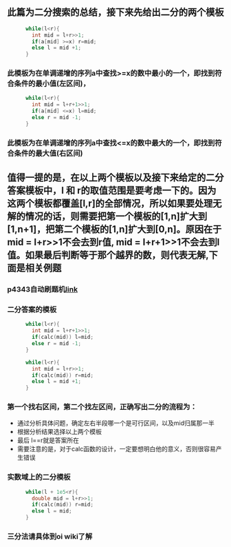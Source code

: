 ## 此篇为二分搜索的总结，接下来先给出二分的两个模板

```c++
	  while(l<r){
	  	int mid = l+r>>1;
	  	if(a[mid] >=x) r=mid;
	  	else l = mid +1;
	  }
```
### 此模板为在单调递增的序列a中查找>=x的数中最小的一个，即找到符合条件的最小值(左区间)，
```c++
	  while(l<r){
	  	int mid = l+r+1>>1;
	  	if(a[mid] <=x) l=mid;
	  	else r = mid -1;
	  }
```
### 此模板为在单调递增的序列a中查找<=x的数中最大的一个，即找到符合条件的最大值(右区间)

## 值得一提的是，在以上两个模板以及接下来给定的二分答案模板中，l 和 r的取值范围是要考虑一下的。因为这两个模板都覆盖[l,r]的全部情况，所以如果要处理无解的情况的话，则需要把第一个模板的[1,n]扩大到[1,n+1]，把第二个模板的[1,n]扩大到[0,n]。原因在于 mid = l+r>>1不会去到r值, mid = l+r+1>>1不会去到l值。如果最后判断等于那个越界的数，则代表无解,下面是相关例题

### p4343自动刷题机[link](https://www.luogu.com.cn/problem/P4343)

### 二分答案的模板
```c++
	  while(l<r){
	  	int mid = l+r+1>>1;
	  	if(calc(mid)) l=mid;
	  	else r = mid -1;
	  }
```
```c++
	  while(l<r){
	  	int mid = l+r>>1;
	  	if(calc(mid)) r=mid;
	  	else l = mid +1;
	  }
```

### 第一个找右区间，第二个找左区间，正确写出二分的流程为：
- 通过分析具体问题，确定左右半段哪一个是可行区间，以及mid归属那一半
- 根据分析结果选择以上两个模板
- 最后 l==r就是答案所在
- 需要注意的是，对于calc函数的设计，一定要想明白他的意义，否则很容易产生错误

### 实数域上的二分模板
```c++
	  while(l + 1e5<r){
	  	double mid = l+r>>1;
	  	if(calc(mid)) r=mid;
	  	else l = mid;
	  }
```

### 三分法请具体到oi wiki了解